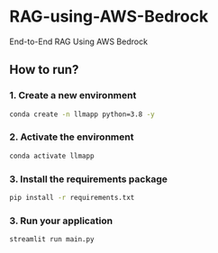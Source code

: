 # RAG-using-AWS-Bedrock
End-to-End RAG Using AWS Bedrock


## How to run?

### 1. Create a new environment

```bash
conda create -n llmapp python=3.8 -y
```

### 2. Activate the environment

```bash
conda activate llmapp
```

### 3. Install the requirements package

```bash
pip install -r requirements.txt
```

### 3. Run your application

```bash
streamlit run main.py
```